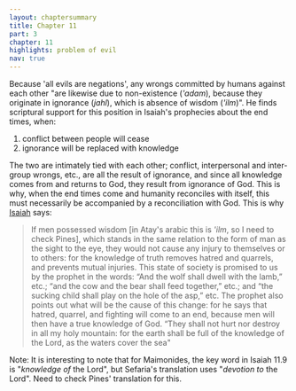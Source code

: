 ```yaml
---
layout: chaptersummary
title: Chapter 11
part: 3
chapter: 11
highlights: problem of evil
nav: true
---
```


Because 'all evils are negations', any wrongs committed by humans against each other "are likewise due to non-existence (_'adam_), because they originate in ignorance (_jahl_), which is absence of wisdom (_'ilm_)". He finds scriptural support for this position in Isaiah's prophecies about the end times, when:
1. conflict between people will cease
2. ignorance will be replaced with knowledge

The two are intimately tied with each other; conflict, interpersonal and inter-group wrongs, etc., are all the result of ignorance, and since all knowledge comes from and returns to God, they result from ignorance of God. This is why, when the end times come and humanity reconciles with itself, this must necessarily be accompanied by a reconciliation with God. This is why [Isaiah](https://www.sefaria.org/Isaiah.11.6-9) says:

> If men possessed wisdom [in Atay's arabic this is _'ilm_, so I need to check Pines], which stands in the same relation to the form of man as the sight to the eye, they would not cause any injury to themselves or to others: for the knowledge of truth removes hatred and quarrels, and prevents mutual injuries. This state of society is promised to us by the prophet in the words: “And the wolf shall dwell with the lamb,” etc.; “and the cow and the bear shall feed together,” etc.; and “the sucking child shall play on the hole of the asp,” etc. The prophet also points out what will be the cause of this change: for he says that hatred, quarrel, and fighting will come to an end, because men will then have a true knowledge of God. “They shall not hurt nor destroy in all my holy mountain: for the earth shall be full of the knowledge of the Lord, as the waters cover the sea"

Note:  It is interesting to note that for Maimonides, the key word in Isaiah 11.9 is "_knowledge of_ the Lord", but Sefaria's translation uses "_devotion to_ the Lord". Need to check Pines' translation for this.
